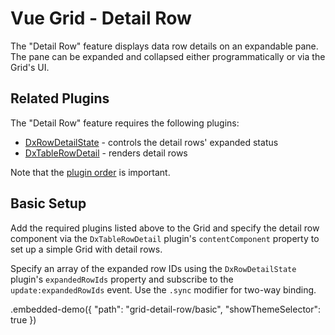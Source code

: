 # Vue Grid - Detail Row

The "Detail Row" feature displays data row details on an expandable pane. The pane can be expanded and collapsed either programmatically or via the Grid's UI.

## Related Plugins

The "Detail Row" feature requires the following plugins:

- [DxRowDetailState](../reference/row-detail-state.md) - controls the detail rows' expanded status
- [DxTableRowDetail](../reference/table-row-detail.md) - renders detail rows

Note that the [plugin order](./plugin-overview.md#plugin-order) is important.

## Basic Setup

Add the required plugins listed above to the Grid and specify the detail row component via the `DxTableRowDetail` plugin's `contentComponent` property to set up a simple Grid with detail rows.

Specify an array of the expanded row IDs using the `DxRowDetailState` plugin's `expandedRowIds` property and subscribe to the `update:expandedRowIds` event. Use the `.sync` modifier for two-way binding.

.embedded-demo({ "path": "grid-detail-row/basic", "showThemeSelector": true })
